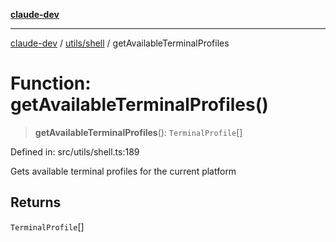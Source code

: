 [**claude-dev**](../../../README.md)

***

[claude-dev](../../../README.md) / [utils/shell](../README.md) / getAvailableTerminalProfiles

# Function: getAvailableTerminalProfiles()

> **getAvailableTerminalProfiles**(): `TerminalProfile`[]

Defined in: src/utils/shell.ts:189

Gets available terminal profiles for the current platform

## Returns

`TerminalProfile`[]
